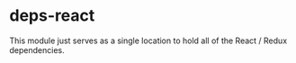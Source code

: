 deps-react
==========

This module just serves as a single location to hold all of the React / Redux
dependencies.
